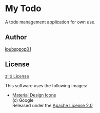 # My Todo

A todo management application for own use.

## Author

[lpubsppop01](https://github.com/lpubsppop01)

## License

[zlib License](https://github.com/lpubsppop01/my_todo_app/raw/master/LICENSE.txt)

This software uses the following images:
- [Material Design Icons](https://github.com/google/material-design-icons)  
  (c) Google  
  Released under the [Apache License 2.0](https://github.com/google/material-design-icons/blob/master/LICENSE)
